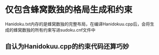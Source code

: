 # 仅包含蜂窝数独的格局生成和约束
  Hanidoku.txt内存的是蜂窝数独的完整布局，在编译Hanidokuu.cpp后，会将生成的蜂窝数独的所有约束写进sudoku.cnf文件中
## 自认为Hanidokuu.cpp的约束代码还算巧妙
